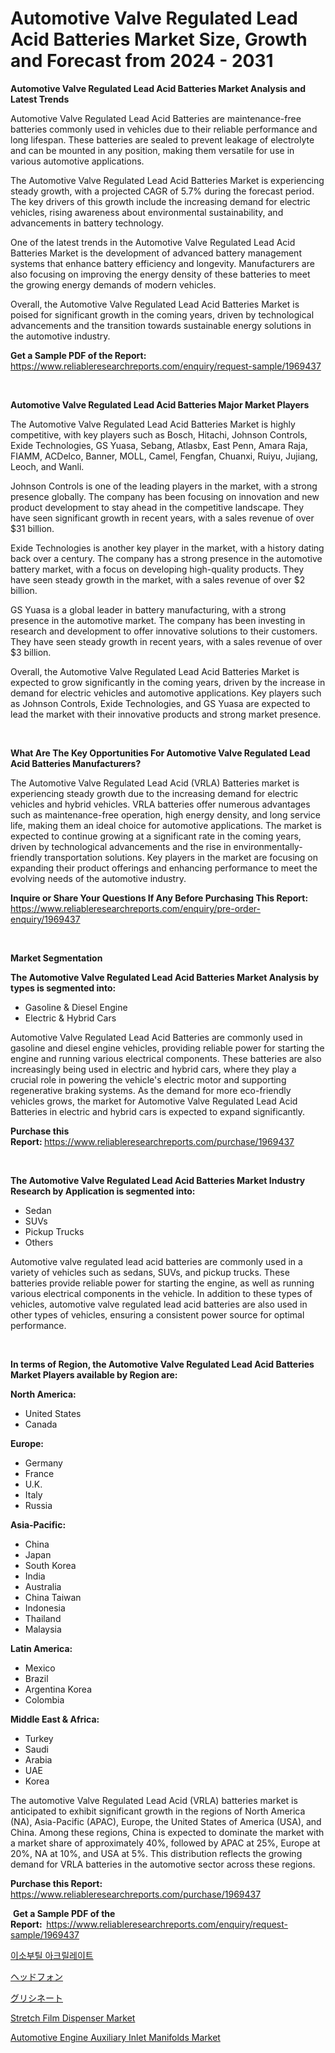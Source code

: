 <p><h1>Automotive Valve Regulated Lead Acid Batteries Market Size, Growth and Forecast from 2024 - 2031</h1></p><p><strong>Automotive Valve Regulated Lead Acid Batteries Market Analysis and Latest Trends</strong></p>
<p><p>Automotive Valve Regulated Lead Acid Batteries are maintenance-free batteries commonly used in vehicles due to their reliable performance and long lifespan. These batteries are sealed to prevent leakage of electrolyte and can be mounted in any position, making them versatile for use in various automotive applications.</p><p>The Automotive Valve Regulated Lead Acid Batteries Market is experiencing steady growth, with a projected CAGR of 5.7% during the forecast period. The key drivers of this growth include the increasing demand for electric vehicles, rising awareness about environmental sustainability, and advancements in battery technology. </p><p>One of the latest trends in the Automotive Valve Regulated Lead Acid Batteries Market is the development of advanced battery management systems that enhance battery efficiency and longevity. Manufacturers are also focusing on improving the energy density of these batteries to meet the growing energy demands of modern vehicles.</p><p>Overall, the Automotive Valve Regulated Lead Acid Batteries Market is poised for significant growth in the coming years, driven by technological advancements and the transition towards sustainable energy solutions in the automotive industry.</p></p>
<p><strong>Get a Sample PDF of the Report:&nbsp;</strong> <a href="https://www.reliableresearchreports.com/enquiry/request-sample/1969437">https://www.reliableresearchreports.com/enquiry/request-sample/1969437</a></p>
<p>&nbsp;</p>
<p><strong>Automotive Valve Regulated Lead Acid Batteries Major Market Players</strong></p>
<p><p>The Automotive Valve Regulated Lead Acid Batteries Market is highly competitive, with key players such as Bosch, Hitachi, Johnson Controls, Exide Technologies, GS Yuasa, Sebang, Atlasbx, East Penn, Amara Raja, FIAMM, ACDelco, Banner, MOLL, Camel, Fengfan, Chuanxi, Ruiyu, Jujiang, Leoch, and Wanli.</p><p>Johnson Controls is one of the leading players in the market, with a strong presence globally. The company has been focusing on innovation and new product development to stay ahead in the competitive landscape. They have seen significant growth in recent years, with a sales revenue of over $31 billion.</p><p>Exide Technologies is another key player in the market, with a history dating back over a century. The company has a strong presence in the automotive battery market, with a focus on developing high-quality products. They have seen steady growth in the market, with a sales revenue of over $2 billion.</p><p>GS Yuasa is a global leader in battery manufacturing, with a strong presence in the automotive market. The company has been investing in research and development to offer innovative solutions to their customers. They have seen steady growth in recent years, with a sales revenue of over $3 billion.</p><p>Overall, the Automotive Valve Regulated Lead Acid Batteries Market is expected to grow significantly in the coming years, driven by the increase in demand for electric vehicles and automotive applications. Key players such as Johnson Controls, Exide Technologies, and GS Yuasa are expected to lead the market with their innovative products and strong market presence.</p></p>
<p>&nbsp;</p>
<p><strong>What Are The Key Opportunities For Automotive Valve Regulated Lead Acid Batteries Manufacturers?</strong></p>
<p><p>The Automotive Valve Regulated Lead Acid (VRLA) Batteries market is experiencing steady growth due to the increasing demand for electric vehicles and hybrid vehicles. VRLA batteries offer numerous advantages such as maintenance-free operation, high energy density, and long service life, making them an ideal choice for automotive applications. The market is expected to continue growing at a significant rate in the coming years, driven by technological advancements and the rise in environmentally-friendly transportation solutions. Key players in the market are focusing on expanding their product offerings and enhancing performance to meet the evolving needs of the automotive industry.</p></p>
<p><strong>Inquire or Share Your Questions If Any Before Purchasing This Report:</strong> <a href="https://www.reliableresearchreports.com/enquiry/pre-order-enquiry/1969437">https://www.reliableresearchreports.com/enquiry/pre-order-enquiry/1969437</a></p>
<p>&nbsp;</p>
<p><strong>Market Segmentation</strong></p>
<p><strong>The Automotive Valve Regulated Lead Acid Batteries Market Analysis by types is segmented into:</strong></p>
<p><ul><li>Gasoline & Diesel Engine</li><li>Electric & Hybrid Cars</li></ul></p>
<p><p>Automotive Valve Regulated Lead Acid Batteries are commonly used in gasoline and diesel engine vehicles, providing reliable power for starting the engine and running various electrical components. These batteries are also increasingly being used in electric and hybrid cars, where they play a crucial role in powering the vehicle's electric motor and supporting regenerative braking systems. As the demand for more eco-friendly vehicles grows, the market for Automotive Valve Regulated Lead Acid Batteries in electric and hybrid cars is expected to expand significantly.</p></p>
<p><strong>Purchase this Report:&nbsp;</strong><a href="https://www.reliableresearchreports.com/purchase/1969437">https://www.reliableresearchreports.com/purchase/1969437</a></p>
<p>&nbsp;</p>
<p><strong>The Automotive Valve Regulated Lead Acid Batteries Market Industry Research by Application is segmented into:</strong></p>
<p><ul><li>Sedan</li><li>SUVs</li><li>Pickup Trucks</li><li>Others</li></ul></p>
<p><p>Automotive valve regulated lead acid batteries are commonly used in a variety of vehicles such as sedans, SUVs, and pickup trucks. These batteries provide reliable power for starting the engine, as well as running various electrical components in the vehicle. In addition to these types of vehicles, automotive valve regulated lead acid batteries are also used in other types of vehicles, ensuring a consistent power source for optimal performance.</p></p>
<p>&nbsp;</p>
<p><strong>In terms of Region, the Automotive Valve Regulated Lead Acid Batteries Market Players available by Region are:</strong></p>
<p>
    <p> <strong> North America: </strong>
        <ul>
            <li>United States</li>
            <li>Canada</li>
        </ul>
        </p> 
    <p> <strong> Europe: </strong>
        <ul>
            <li>Germany</li>
            <li>France</li>
            <li>U.K.</li>
            <li>Italy</li>
            <li>Russia</li>
        </ul>
        </p> 
    <p> <strong> Asia-Pacific: </strong>
        <ul>
            <li>China</li>
            <li>Japan</li>
            <li>South Korea</li>
            <li>India</li>
            <li>Australia</li>
            <li>China Taiwan</li>
            <li>Indonesia</li>
            <li>Thailand</li>
            <li>Malaysia</li>
        </ul>
        </p> 
    <p> <strong> Latin America: </strong>
        <ul>
            <li>Mexico</li>
            <li>Brazil</li>
            <li>Argentina Korea</li>
            <li>Colombia</li>
        </ul>
        </p> 
    <p> <strong> Middle East & Africa: </strong>
        <ul>
            <li>Turkey</li>
            <li>Saudi</li>
            <li>Arabia</li>
            <li>UAE</li>
            <li>Korea</li>
        </ul>
    </p>
    </p>
<p><p>The automotive Valve Regulated Lead Acid (VRLA) batteries market is anticipated to exhibit significant growth in the regions of North America (NA), Asia-Pacific (APAC), Europe, the United States of America (USA), and China. Among these regions, China is expected to dominate the market with a market share of approximately 40%, followed by APAC at 25%, Europe at 20%, NA at 10%, and USA at 5%. This distribution reflects the growing demand for VRLA batteries in the automotive sector across these regions.</p></p>
<p><strong>Purchase this Report: </strong><a href="https://www.reliableresearchreports.com/purchase/1969437">https://www.reliableresearchreports.com/purchase/1969437</a></p>
<p>&nbsp;<strong>Get a Sample PDF of the Report:&nbsp;&nbsp;</strong><a href="https://www.reliableresearchreports.com/enquiry/request-sample/1969437">https://www.reliableresearchreports.com/enquiry/request-sample/1969437</a></p>
<p><strong></strong></p>
<p><p><a href="https://github.com/bvubpqd5241630/Market-Research-Report-List-1/blob/main/1926636189066.md">이소부틸 아크릴레이트</a></p><p><a href="https://github.com/bucuel854722/Market-Research-Report-List-1/blob/main/5983329189162.md">ヘッドフォン</a></p><p><a href="https://medium.com/@aylinbeier/%E3%82%B0%E3%83%AA%E3%82%B7%E3%83%8D%E3%83%BC%E3%83%88%E5%B8%82%E5%A0%B4%E3%81%AE%E8%A6%8F%E6%A8%A1-cagr-%E3%83%88%E3%83%AC%E3%83%B3%E3%83%89-2024%E5%B9%B4%E3%81%8B%E3%82%892030%E5%B9%B4-9dacfad42470">グリシネート</a></p><p><a href="https://sore-arch-6db.notion.site/Stretch-Film-Dispenser-Market-Dynamics-2024-2031-Also-about-Its-Market-Trends-Projections-and-Opp-b93542cfdd2a41f4a059ef78da682b1c">Stretch Film Dispenser Market</a></p><p><a href="https://github.com/Airanohannonzb68e5pb53oc1/Market-Research-Report-List-1/blob/main/automotive-engine-auxiliary-inlet-manifolds-market.md">Automotive Engine Auxiliary Inlet Manifolds Market</a></p></p>